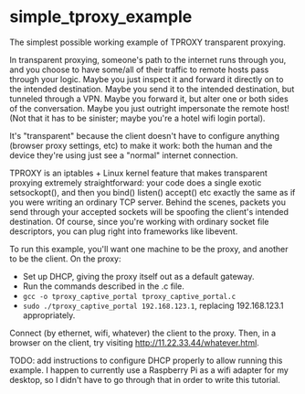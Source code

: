 # simple_tproxy_example

The simplest possible working example of TPROXY transparent proxying.

In transparent proxying, someone's path to the internet runs through you, and
you choose to have some/all of their traffic to remote hosts pass through your
logic. Maybe you just inspect it and forward it directly on to the intended
destination. Maybe you send it to the intended destination, but tunneled through
a VPN. Maybe you forward it, but alter one or both sides of the conversation.
Maybe you just outright impersonate the remote host! (Not that it has to be
sinister; maybe you're a hotel wifi login portal).

It's "transparent" because the client doesn't have to configure anything
(browser proxy settings, etc) to make it work: both the human and the device
they're using just see a "normal" internet connection.

TPROXY is an iptables + Linux kernel feature that makes transparent proxying
extremely straightforward: your code does a single exotic setsockopt(), and
then you bind() listen() accept() etc exactly the same as if you were writing
an ordinary TCP server. Behind the scenes, packets you send through your
accepted sockets will be spoofing the client's intended destination. Of course,
since you're working with ordinary socket file descriptors, you can plug right
into frameworks like libevent.

To run this example, you'll want one machine to be the proxy, and another to
be the client. On the proxy:
* Set up DHCP, giving the proxy itself out as a default gateway.
* Run the commands described in the .c file.
* `gcc -o tproxy_captive_portal tproxy_captive_portal.c`
* `sudo ./tproxy_captive_portal 192.168.123.1`, replacing 192.168.123.1 
  appropriately.

Connect (by ethernet, wifi, whatever) the client to the proxy. Then, in a
browser on the client, try visiting http://11.22.33.44/whatever.html.

TODO: add instructions to configure DHCP properly to allow running this example.
I happen to currently use a Raspberry Pi as a wifi adapter for my desktop, so I
didn't have to go through that in order to write this tutorial.
